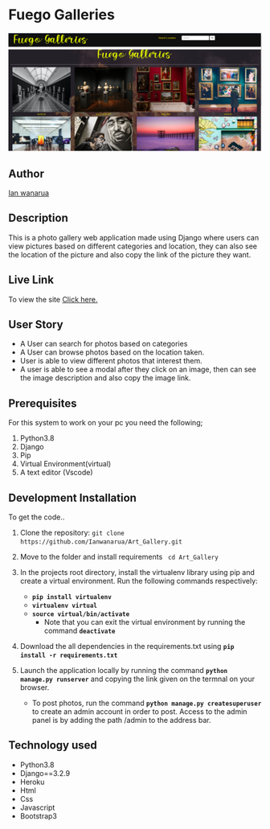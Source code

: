 # Fuego Galleries

![Fuego_galleries!](/static/img/screen.png)

## Author

[Ian wanarua](https://github.com/Ianwanarua)

## Description
This is a photo gallery web application made using Django where users can view pictures based on different categories and location, they can also see the location of the picture and also copy the link of the picture they want.

## Live Link

To view the site [Click here.]()

## User Story

* A User can search for photos based on categories
* A User can browse photos based on the location taken.
* User is able to view different photos that interest them.
* A user is able to see a modal after they click on an image, then can see the image description and also copy the image link.

## Prerequisites

For this system to work on your pc you need the following; 

1. Python3.8
2. Django
3. Pip
4. Virtual Environment(virtual)
5. A text editor (Vscode)

## Development Installation

To get the code..

1. Clone the repository:
 `git clone  https://github.com/Ianwanarua/Art_Gallery.git`

2. Move to the folder and install requirements
 ` cd Art_Gallery`
 3. In the projects root directory, install the virtualenv library using pip and create a virtual environment. Run the following commands respectively:
    - **`pip install virtualenv`**
    - **`virtualenv virtual`**
    - **`source virtual/bin/activate`**
        * Note that you can exit the virtual environment by running the command **`deactivate`**
4. Download the all dependencies in the requirements.txt using **`pip install -r requirements.txt`**
5. Launch the application locally by running the command **`python manage.py runserver`** and copying the link given on the termnal on your browser.
    - To post photos, run the command  **`python manage.py createsuperuser`** to create an admin account in order to post. Access to the admin panel is by adding the path /admin to the address bar.

## Technology used

* Python3.8
* Django==3.2.9
* Heroku
* Html
* Css
* Javascript
* Bootstrap3